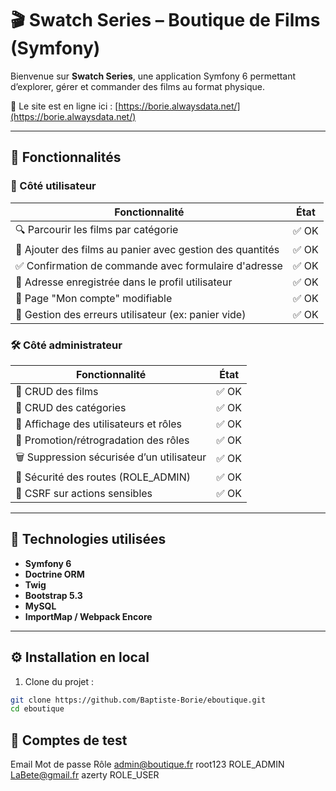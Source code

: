 # 🎬 Swatch Series – Boutique de Films (Symfony)

Bienvenue sur **Swatch Series**, une application Symfony 6 permettant d’explorer, gérer et commander des films au format physique.

🔗 Le site est en ligne ici : [https://borie.alwaysdata.net/](https://borie.alwaysdata.net/)

---

## 🚀 Fonctionnalités

### 🎥 Côté utilisateur

| Fonctionnalité                                            | État  |
| --------------------------------------------------------- | ----- |
| 🔍 Parcourir les films par catégorie                      | ✅ OK |
| 🛒 Ajouter des films au panier avec gestion des quantités | ✅ OK |
| ✅ Confirmation de commande avec formulaire d'adresse     | ✅ OK |
| 💾 Adresse enregistrée dans le profil utilisateur         | ✅ OK |
| 👤 Page "Mon compte" modifiable                           | ✅ OK |
| 🛑 Gestion des erreurs utilisateur (ex: panier vide)      | ✅ OK |

### 🛠️ Côté administrateur

| Fonctionnalité                            | État  |
| ----------------------------------------- | ----- |
| 📁 CRUD des films                         | ✅ OK |
| 📂 CRUD des catégories                    | ✅ OK |
| 👥 Affichage des utilisateurs et rôles    | ✅ OK |
| 🔁 Promotion/rétrogradation des rôles     | ✅ OK |
| 🗑️ Suppression sécurisée d’un utilisateur | ✅ OK |
| 🔐 Sécurité des routes (ROLE_ADMIN)       | ✅ OK |
| 🧪 CSRF sur actions sensibles             | ✅ OK |

---

## 🧱 Technologies utilisées

- **Symfony 6**
- **Doctrine ORM**
- **Twig**
- **Bootstrap 5.3**
- **MySQL**
- **ImportMap / Webpack Encore**

---

## ⚙️ Installation en local

1. Clone du projet :

```bash
git clone https://github.com/Baptiste-Borie/eboutique.git
cd eboutique
```

## 👤 Comptes de test

Email Mot de passe Rôle
admin@boutique.fr root123 ROLE_ADMIN
LaBete@gmail.fr azerty ROLE_USER
